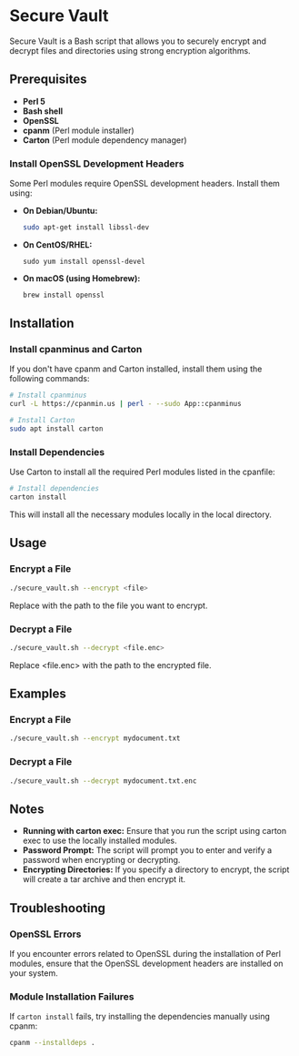 # Secure Vault

Secure Vault is a Bash script that allows you to securely encrypt and decrypt files and directories using strong encryption algorithms.

## Prerequisites

- **Perl 5**
- **Bash shell**
- **OpenSSL**
- **cpanm** (Perl module installer)
- **Carton** (Perl module dependency manager)

### Install OpenSSL Development Headers

Some Perl modules require OpenSSL development headers. Install them using:

- **On Debian/Ubuntu:**

  ```bash
  sudo apt-get install libssl-dev
  ```
- **On CentOS/RHEL:**
  ```
  sudo yum install openssl-devel
  ```
- **On macOS (using Homebrew):**
  ```bash
  brew install openssl
  ```

## Installation

### Install cpanminus and Carton

If you don't have cpanm and Carton installed, install them using the following commands:
```bash
# Install cpanminus
curl -L https://cpanmin.us | perl - --sudo App::cpanminus

# Install Carton
sudo apt install carton
```

### Install Dependencies
Use Carton to install all the required Perl modules listed in the cpanfile:
```bash
# Install dependencies
carton install
```
This will install all the necessary modules locally in the local directory.

## Usage
### Encrypt a File
```bash
./secure_vault.sh --encrypt <file>
```
Replace <file> with the path to the file you want to encrypt.
### Decrypt a File
```bash
./secure_vault.sh --decrypt <file.enc>
```
Replace <file.enc> with the path to the encrypted file.

## Examples
### Encrypt a File
```bash
./secure_vault.sh --encrypt mydocument.txt
```

### Decrypt a File
```bash
./secure_vault.sh --decrypt mydocument.txt.enc
```

## Notes

- **Running with carton exec:** Ensure that you run the script using carton exec to use the locally installed modules.
- **Password Prompt:** The script will prompt you to enter and verify a password when encrypting or decrypting.
- **Encrypting Directories:** If you specify a directory to encrypt, the script will create a tar archive and then encrypt it.

## Troubleshooting

### OpenSSL Errors
If you encounter errors related to OpenSSL during the installation of Perl modules, ensure that the OpenSSL development headers are installed on your system.

### Module Installation Failures
If `carton install` fails, try installing the dependencies manually using cpanm:
```bash
cpanm --installdeps .
```
